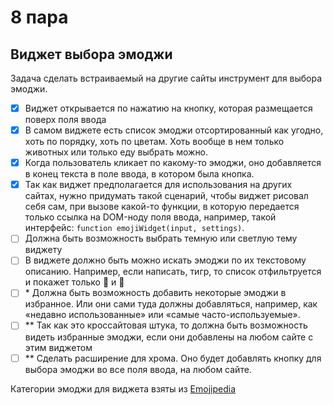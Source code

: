 # 8 пара

## Виджет выбора эмоджи

Задача сделать встраиваемый на другие сайты инструмент для выбора эмоджи.

- [x] Виджет открывается по нажатию на кнопку, которая размещается поверх поля ввода
- [x] В самом виджете есть список эмоджи отсортированный как угодно, хоть по порядку, хоть по цветам. Хоть вообще в нем только животных или только еду выбрать можно.
- [x] Когда пользователь кликает по какому-то эмоджи, оно добавляется в конец текста в поле ввода, в котором была кнопка.
- [x] Так как виджет предполагается для использования на других сайтах, нужно придумать такой сценарий, чтобы виджет рисовал себя сам, при вызове какой-то функции, в которую передается только ссылка на DOM-ноду поля ввода, например, такой интерфейс: `function emojiWidget(input, settings)`.
- [ ] Должна быть возможность выбрать темную или светлую тему виджету
- [ ] В виджете должно быть можно искать эмоджи по их текстовому описанию. Например, если написать, тигр, то список отфильтруется и покажет только 🐅 и 🐯
- [ ] \* Должна быть возможность добавить некоторые эмоджи в избранное. Или они сами туда должны добавляться, например, как «недавно использованные» или «самые часто-используемые».
- [ ] \*\* Так как это кроссайтовая штука, то должна быть возможность видеть избранные эмоджи, если они добавлены на любом сайте с этим виджетом
- [ ] \*\* Сделать расширение для хрома. Оно будет добавлять кнопку для выбора эмоджи во все поля ввода, на любом сайте.

Категории эмоджи для виджета взяты из [Emojipedia](https://emojipedia.org/categories/)
